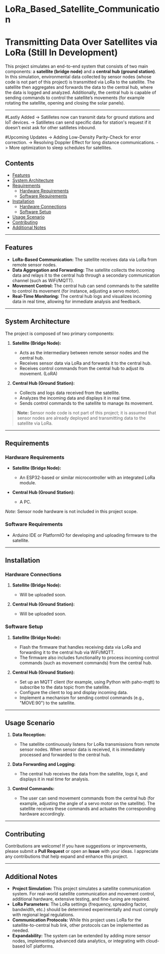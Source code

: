 # LoRa_Based_Satellite_Communication

# Transmitting Data Over Satellites via LoRa  (Still In Development)

This project simulates an end-to-end system that consists of two main components: a **satellite (bridge node)** and a **central hub (ground station)**. In this simulation, environmental data collected by sensor nodes (whose code is not part of this project) is transmitted via LoRa to the satellite. The satellite then aggregates and forwards the data to the central hub, where the data is logged and analyzed. Additionally, the central hub is capable of sending commands to control the satellite’s movements (for example rotating the satellite, opening and closing the solar panels).

---
#Lastly Added
-> Satilletes now can transmit data for ground stations and IoT devices.
-> Satilletes can send specific data for station's request if it doesn't exist ask for other satilletes inbound.

#Upcoming Updates
-> Adding Low-Density Parity-Check for error correction.
-> Resolving Doppler Effect for long distance communications.
-> More optimization to sleep schedules for satellites.



## Contents

- [Features](#features)
- [System Architecture](#system-architecture)
- [Requirements](#requirements)
  - [Hardware Requirements](#hardware-requirements)
  - [Software Requirements](#software-requirements)
- [Installation](#installation)
  - [Hardware Connections](#hardware-connections)
  - [Software Setup](#software-setup)
- [Usage Scenario](#usage-scenario)
- [Contributing](#contributing)
- [Additional Notes](#additional-notes)

---

## Features

- **LoRa-Based Communication:** The satellite receives data via LoRa from remote sensor nodes.
- **Data Aggregation and Forwarding:** The satellite collects the incoming data and relays it to the central hub through a secondary communication channel (such as WiFi/MQTT).
- **Movement Control:** The central hub can send commands to the satellite to control its movement (for instance, adjusting a servo motor).
- **Real-Time Monitoring:** The central hub logs and visualizes incoming data in real time, allowing for immediate analysis and feedback.

---

## System Architecture

The project is composed of two primary components:

1. **Satellite (Bridge Node):**  
   - Acts as the intermediary between remote sensor nodes and the central hub.
   - Receives sensor data via LoRa and forwards it to the central hub.
   - Receives control commands from the central hub to adjust its movement. (LoRA)

2. **Central Hub (Ground Station):**  
   - Collects and logs data received from the satellite.
   - Analyzes the incoming data and displays it in real time.
   - Sends control commands to the satellite to manage its movement.

> **Note:** Sensor node code is not part of this project; it is assumed that sensor nodes are already deployed and transmitting data to the satellite via LoRa.

---

## Requirements

### Hardware Requirements

- **Satellite (Bridge Node):**
  - An ESP32-based or similar microcontroller with an integrated LoRa module.

- **Central Hub (Ground Station):**
  - A PC.
  
*Note:* Sensor node hardware is not included in this project scope.

### Software Requirements

- Arduino IDE or PlatformIO for developing and uploading firmware to the satellite.

---

## Installation

### Hardware Connections

1. **Satellite (Bridge Node):**  
   - Will be uploaded soon.

2. **Central Hub (Ground Station):**  
   - Will be uploaded soon.

### Software Setup

1. **Satellite (Bridge Node):**  
   - Flash the firmware that handles receiving data via LoRa and forwarding it to the central hub via WiFi/MQTT.
   - The firmware also includes functionality to process incoming control commands (such as movement commands) from the central hub.
   
2. **Central Hub (Ground Station):**  
   - Set up an MQTT client (for example, using Python with paho-mqtt) to subscribe to the data topic from the satellite.
   - Configure the client to log and display incoming data.
   - Implement a mechanism for sending control commands (e.g., "MOVE:90") to the satellite.

---

## Usage Scenario

1. **Data Reception:**  
   - The satellite continuously listens for LoRa transmissions from remote sensor nodes. When sensor data is received, it is immediately processed and forwarded to the central hub.

2. **Data Forwarding and Logging:**  
   - The central hub receives the data from the satellite, logs it, and displays it in real time for analysis.
   
3. **Control Commands:**  
   - The user can send movement commands from the central hub (for example, adjusting the angle of a servo motor on the satellite). The satellite receives these commands and actuates the corresponding hardware accordingly.

---

## Contributing

Contributions are welcome! If you have suggestions or improvements, please submit a **Pull Request** or open an **Issue** with your ideas. I appreciate any contributions that help expand and enhance this project.


---

## Additional Notes

- **Project Simulation:** This project simulates a satellite communication system. For real-world satellite communication and movement control, additional hardware, extensive testing, and fine-tuning are required.
- **LoRa Parameters:** The LoRa settings (frequency, spreading factor, bandwidth, etc.) should be determined experimentally and must comply with regional legal regulations.
- **Communication Protocols:** While this project uses LoRa for the satellite-to-central hub link, other protocols can be implemented as needed.
- **Expandability:** The system can be extended by adding more sensor nodes, implementing advanced data analytics, or integrating with cloud-based IoT platforms.

